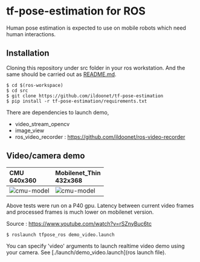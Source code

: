 # tf-pose-estimation for ROS

Human pose estimation is expected to use on mobile robots which need human interactions. 

## Installation

Cloning this repository under src folder in your ros workstation. And the same should be carried out as [README.md](README.md).

```
$ cd $(ros-workspace)
$ cd src
$ git clone https://github.com/ildoonet/tf-pose-estimation
$ pip install -r tf-pose-estimation/requirements.txt
```

There are dependencies to launch demo, 

- video_stream_opencv
- image_view
- ros_video_recorder : https://github.com/ildoonet/ros-video-recorder

## Video/camera demo

| CMU<br/>640x360 | Mobilenet_Thin<br/>432x368 |  
|:----------------|:---------------------------|
| ![cmu-model](/etcs/openpose_p40_cmu.gif) | ![cmu-model](/etcs/openpose_p40_mobilenet.gif) |

Above tests were run on a P40 gpu. Latency between current video frames and processed frames is much lower on mobilenet version.

Source : https://www.youtube.com/watch?v=rSZnyBuc6tc

```
$ roslaunch tfpose_ros demo_video.launch
```

You can specify 'video' arguments to launch realtime video demo using your camera. See [./launch/demo_video.launch](ros launch file). 